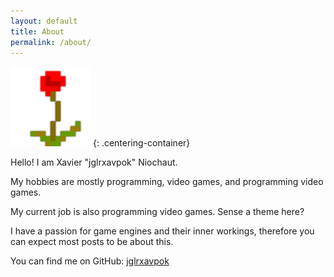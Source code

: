 ```yaml
---
layout: default
title: About
permalink: /about/
---
```


![my logo](/assets/images/Avatar.png)
{: .centering-container}

Hello! I am Xavier "jglrxavpok" Niochaut.

My hobbies are mostly programming, video games, and programming video games.

My current job is also programming video games. Sense a theme here?


I have a passion for game engines and their inner workings, therefore you can expect most posts to be about this.

You can find me on GitHub:
[jglrxavpok](https://github.com/jglrxavpok)
